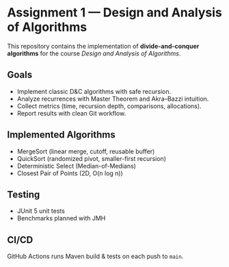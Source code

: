 # Assignment 1 — Design and Analysis of Algorithms

This repository contains the implementation of **divide-and-conquer algorithms** for the course *Design and Analysis of Algorithms*.

## Goals
- Implement classic D&C algorithms with safe recursion.
- Analyze recurrences with Master Theorem and Akra–Bazzi intuition.
- Collect metrics (time, recursion depth, comparisons, allocations).
- Report results with clean Git workflow.

## Implemented Algorithms
- MergeSort (linear merge, cutoff, reusable buffer)
- QuickSort (randomized pivot, smaller-first recursion)
- Deterministic Select (Median-of-Medians)
- Closest Pair of Points (2D, O(n log n))

## Testing
- JUnit 5 unit tests
- Benchmarks planned with JMH

## CI/CD
GitHub Actions runs Maven build & tests on each push to `main`.

